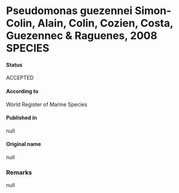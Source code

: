Pseudomonas guezennei Simon-Colin, Alain, Colin, Cozien, Costa, Guezennec & Raguenes, 2008 SPECIES
=======

#### Status
ACCEPTED

#### According to
World Register of Marine Species

#### Published in
null

#### Original name
null

### Remarks
null